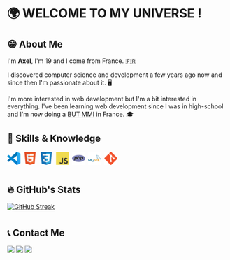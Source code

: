# 🌍 WELCOME TO MY UNIVERSE !

## 😁 About Me 

I'm **Axel**, I'm 19 and I come from France. :fr:

I discovered computer science and development a few years ago now and since then I'm passionate about it. 🖥️

I'm more interested in web development but I'm a bit interested in everything. I've been learning web development since I was in high-school and I'm now doing a [BUT MMI](https://www.onisep.fr/Ressources/Univers-Formation/Formations/Post-bac/but-metiers-du-multimedia-et-de-l-internet) in France. 🎓

## 🧠 Skills & Knowledge

<div style="display:flex;">
  <img src="https://github.com/devicons/devicon/blob/master/icons/vscode/vscode-original.svg" alt="vscode" width="30" height="30" /><p>&ensp;</p>
  <img src="https://github.com/devicons/devicon/blob/master/icons/html5/html5-original.svg" alt="html5" width="30" height="30" /><p>&ensp;</p>
  <img src="https://github.com/devicons/devicon/blob/master/icons/css3/css3-original.svg" alt="css3" width="30" height="30" /><br><p>&ensp;</p>
  <img src="https://github.com/devicons/devicon/blob/master/icons/javascript/javascript-original.svg" alt="javascript" width="30" height="30" /><p>&ensp;</p>
  <img src="https://github.com/devicons/devicon/blob/master/icons/php/php-original.svg" alt="php" width="30" height="30" /><p>&ensp;</p>
  <img src="https://github.com/devicons/devicon/blob/master/icons/mysql/mysql-original-wordmark.svg" alt="mysql" width="30" height="30" /><p>&ensp;</p>
  <img src="https://github.com/devicons/devicon/blob/master/icons/git/git-original.svg" alt="git" width="30" height="30" />
</div>

## 🔥 GitHub's Stats

[![GitHub Streak](https://github-readme-streak-stats.herokuapp.com?user=lepremieraxel&theme=github-dark-blue&hide_border=true&fire=DD3F1B&currStreakNum=DD3F1B)](https://git.io/streak-stats)

# 

## 📞 Contact Me

[<img src="https://img.shields.io/badge/LinkedIn-blue?style=for-the-badge&logo=linkedin&logoColor=white"/>](https://www.linkedin.com/in/lepremieraxel/)
[<img src="https://img.shields.io/badge/Instagram-purple?style=for-the-badge&logo=instagram&logoColor=white"/>](https://www.instagram.com/lepremieraxel/)
[<img src="https://img.shields.io/badge/Website-green?style=for-the-badge"/>](https://axelmarcial.com/)
